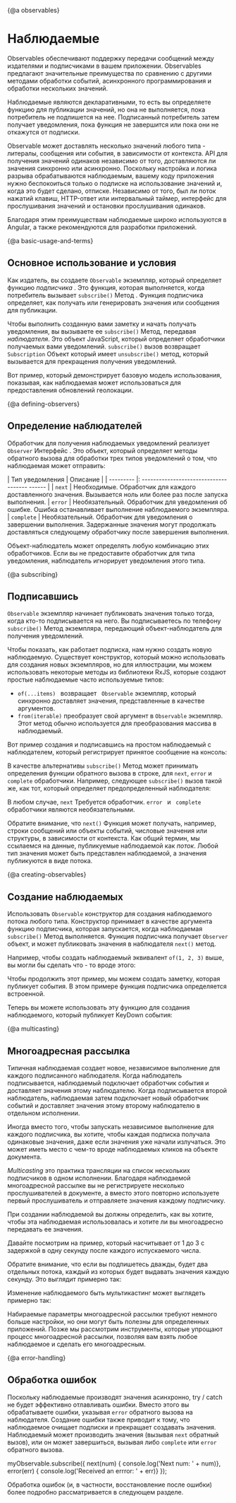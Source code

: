 
{@a observables}
# Наблюдаемые

Observables обеспечивают поддержку передачи сообщений между издателями и подписчиками в вашем приложении. Observables предлагают значительные преимущества по сравнению с другими методами обработки событий, асинхронного программирования и обработки нескольких значений.

Наблюдаемые являются декларативными, то есть вы определяете функцию для публикации значений, но она не выполняется, пока потребитель не подпишется на нее. Подписанный потребитель затем получает уведомления, пока функция не завершится или пока они не откажутся от подписки.

Observable может доставлять несколько значений любого типа - литералы, сообщения или события, в зависимости от контекста. API для получения значений одинаков независимо от того, доставляются ли значения синхронно или асинхронно. Поскольку настройка и логика разрыва обрабатываются наблюдаемым, вашему коду приложения нужно беспокоиться только о подписке на использование значений и, когда это будет сделано, отписке. Независимо от того, был ли поток нажатий клавиш, HTTP-ответ или интервальный таймер, интерфейс для прослушивания значений и остановки прослушивания одинаков.

Благодаря этим преимуществам наблюдаемые широко используются в Angular, а также рекомендуются для разработки приложений.

{@a basic-usage-and-terms}
## Основное использование и условия

Как издатель, вы создаете `Observable` экземпляр, который определяет функцию *подписчика* . Это функция, которая выполняется, когда потребитель вызывает `subscribe()` Метод . Функция подписчика определяет, как получать или генерировать значения или сообщения для публикации.

Чтобы выполнить созданную вами заметку и начать получать уведомления, вы вызываете ее `subscribe()` Метод, передавая *наблюдателя*. Это объект JavaScript, который определяет обработчики получаемых вами уведомлений. `subscribe()` вызов возвращает `Subscription` Объект который имеет `unsubscribe()` метод, который вызывается для прекращения получения уведомлений.

Вот пример, который демонстрирует базовую модель использования, показывая, как наблюдаемая может использоваться для предоставления обновлений геолокации.

<code-example class="no-auto-link" path="observables/src/geolocation.ts" header="Observe geolocation updates"></code-example>

{@a defining-observers}
## Определение наблюдателей

Обработчик для получения наблюдаемых уведомлений реализует `Observer` Интерфейс . Это объект, который определяет методы обратного вызова для обработки трех типов уведомлений о том, что наблюдаемая может отправить:

| Тип уведомления | Описание |
| --------- |: ------------------------------------- ------ |
| `next` | Необходимые. Обработчик для каждого доставленного значения. Вызывается ноль или более раз после запуска выполнения.
| `error` | Необязательный. Обработчик для уведомления об ошибке. Ошибка останавливает выполнение наблюдаемого экземпляра.
| `complete` | Необязательный. Обработчик для уведомления о завершении выполнения. Задержанные значения могут продолжать доставляться следующему обработчику после завершения выполнения.

Объект-наблюдатель может определять любую комбинацию этих обработчиков. Если вы не предоставите обработчик для типа уведомления, наблюдатель игнорирует уведомления этого типа.

{@a subscribing}
## Подписавшись

 `Observable` экземпляр начинает публиковать значения только тогда, когда кто-то подписывается на него. Вы подписываетесь по телефону `subscribe()` Метод экземпляра, передающий объект-наблюдатель для получения уведомлений.

<div class="alert is-helpful">

Чтобы показать, как работает подписка, нам нужно создать новую наблюдаемую. Существует конструктор, который можно использовать для создания новых экземпляров, но для иллюстрации, мы можем использовать некоторые методы из библиотеки RxJS, которые создают простые наблюдаемые часто используемые типов:

  * `of(...items) ` возвращает ` Observable` экземпляр, который синхронно доставляет значения, представленные в качестве аргументов.
  * `from(iterable)` преобразует свой аргумент в `Observable` экземпляр. Этот метод обычно используется для преобразования массива в наблюдаемый.

</div>

Вот пример создания и подписавшись на простом наблюдаемый с наблюдателем, который регистрирует принятое сообщение на консоль:

<code-example
  path="observables/src/subscribing.ts"
  region="observer"
  header="Subscribe using observer"></code-example>

В качестве альтернативы `subscribe()` Метод может принимать определения функции обратного вызова в строке, для `next`, `error` и `complete` обработчики. Например, следующее `subscribe()` вызов такой же, как тот, который определяет предопределенный наблюдателя:

<code-example path="observables/src/subscribing.ts" region="sub_fn" header="Subscribe with positional arguments"></code-example>

В любом случае, `next` Требуется обработчик. `error ` и ` complete` обработчики являются необязательными.

Обратите внимание, что `next()` Функция может получать, например, строки сообщений или объекты событий, числовые значения или структуры, в зависимости от контекста. Как общий термин, мы ссылаемся на данные, публикуемые наблюдаемой как *поток*. Любой тип значения может быть представлен наблюдаемой, а значения публикуются в виде потока.

{@a creating-observables}
## Создание наблюдаемых

Использовать `Observable` конструктор для создания наблюдаемого потока любого типа. Конструктор принимает в качестве аргумента функцию подписчика, которая запускается, когда наблюдаемая `subscribe()` Метод выполняется. Функция подписчика получает `Observer` объект, и может публиковать значения в наблюдателя `next()` метод.

Например, чтобы создать наблюдаемый эквивалент `of(1, 2, 3)` выше, вы могли бы сделать что - то вроде этого:

<code-example path="observables/src/creating.ts" region="subscriber" header="Create observable with constructor"></code-example>

Чтобы продолжить этот пример, мы можем создать заметку, которая публикует события. В этом примере функция подписчика определяется встроенной.

<code-example path="observables/src/creating.ts" region="fromevent" header="Create with custom fromEvent function"></code-example>

Теперь вы можете использовать эту функцию для создания наблюдаемого, который публикует KeyDown события:

<code-example path="observables/src/creating.ts" region="fromevent_use" header="Use custom fromEvent function"></code-example>

{@a multicasting}
## Многоадресная рассылка

Типичная наблюдаемая создает новое, независимое выполнение для каждого подписанного наблюдателя. Когда наблюдатель подписывается, наблюдаемый подключает обработчик события и доставляет значения этому наблюдателю. Когда подписывается второй наблюдатель, наблюдаемая затем подключает новый обработчик событий и доставляет значения этому второму наблюдателю в отдельном исполнении.

Иногда вместо того, чтобы запускать независимое выполнение для каждого подписчика, вы хотите, чтобы каждая подписка получала одинаковые значения, даже если значения уже начали излучаться. Это может иметь место с чем-то вроде наблюдаемых кликов на объекте документа.

*Multicasting* это практика трансляции на список нескольких подписчиков в одном исполнении. Благодаря наблюдаемой многоадресной рассылке вы не регистрируете несколько прослушивателей в документе, а вместо этого повторно используете первый прослушиватель и отправляете значения каждому подписчику.

При создании наблюдаемой вы должны определить, как вы хотите, чтобы эта наблюдаемая использовалась и хотите ли вы многоадресно передавать ее значения.

Давайте посмотрим на пример, который насчитывает от 1 до 3 с задержкой в ​​одну секунду после каждого испускаемого числа.

<code-example path="observables/src/multicasting.ts" region="delay_sequence" header="Create a delayed sequence"></code-example>

Обратите внимание, что если вы подпишетесь дважды, будет два отдельных потока, каждый из которых будет выдавать значения каждую секунду. Это выглядит примерно так:

<code-example path="observables/src/multicasting.ts" region="subscribe_twice" header="Two subscriptions"></code-example>

Изменение наблюдаемого быть мультикастинг может выглядеть примерно так:

<code-example path="observables/src/multicasting.ts" region="multicast_sequence" header="Create a multicast subscriber"></code-example>

<div class="alert is-helpful">
   Набираемые параметры многоадресной рассылки требуют немного больше настройки, но они могут быть полезны для определенных приложений. Позже мы рассмотрим инструменты, которые упрощают процесс многоадресной рассылки, позволяя вам взять любое наблюдаемое и сделать его многоадресным.
</div>

{@a error-handling}
## Обработка ошибок

Поскольку наблюдаемые производят значения асинхронно, try / catch не будет эффективно отлавливать ошибки. Вместо этого вы обрабатываете ошибки, указывая `error` обратного вызова на наблюдателя. Создание ошибки также приводит к тому, что наблюдаемое очищает подписки и прекращает создавать значения. Наблюдаемый может производить значения (вызывая `next` обратный вызов), или он может завершиться, вызывая либо `complete` или `error` обратного вызова.

<code-example>
myObservable.subscribe({
  next(num) { console.log('Next num: ' + num)},
  error(err) { console.log('Received an errror: ' + err)}
});
</code-example>

Обработка ошибок (и, в частности, восстановление после ошибки) более подробно рассматривается в следующем разделе.
